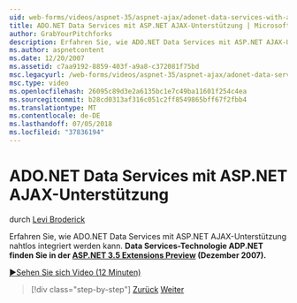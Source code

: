 ```yaml
---
uid: web-forms/videos/aspnet-35/aspnet-ajax/adonet-data-services-with-aspnet-ajax-support
title: ADO.NET Data Services mit ASP.NET AJAX-Unterstützung | Microsoft-Dokumentation
author: GrabYourPitchforks
description: Erfahren Sie, wie ADO.NET Data Services mit ASP.NET AJAX-Unterstützung nahtlos integriert werden kann. ADP.NET Data Services-Technologie finden Sie in das ASP.NET 3.5 E...
ms.author: aspnetcontent
ms.date: 12/20/2007
ms.assetid: c7aa9192-8859-403f-a9a8-c372081f75bd
msc.legacyurl: /web-forms/videos/aspnet-35/aspnet-ajax/adonet-data-services-with-aspnet-ajax-support
msc.type: video
ms.openlocfilehash: 26095c89d3e2a6135bc1e7c49ba11601f254c4ea
ms.sourcegitcommit: b28cd0313af316c051c2ff8549865bff67f2fbb4
ms.translationtype: MT
ms.contentlocale: de-DE
ms.lasthandoff: 07/05/2018
ms.locfileid: "37836194"
---
```

<a name="adonet-data-services-with-aspnet-ajax-support"></a>ADO.NET Data Services mit ASP.NET AJAX-Unterstützung
====================
durch [Levi Broderick](https://github.com/GrabYourPitchforks)

Erfahren Sie, wie ADO.NET Data Services mit ASP.NET AJAX-Unterstützung nahtlos integriert werden kann. **Data Services-Technologie ADP.NET finden Sie in der [ASP.NET 3.5 Extensions Preview](https://www.asp.net/downloads/35-sp1#find) (Dezember 2007).**

[&#9654;Sehen Sie sich Video (12 Minuten)](https://channel9.msdn.com/Blogs/ASP-NET-Site-Videos/adonet-data-services-with-aspnet-ajax-support)

> [!div class="step-by-step"]
> [Zurück](aspnet-ajax-a-demonstration-of-aspnet-ajax.md)
> [Weiter](introduction-to-aspnet-ajax-history.md)
